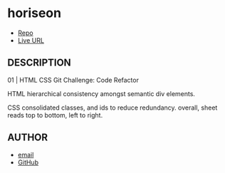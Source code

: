   # horiseon
  * [Repo](https://github.com/escowin/horiseon)
  * [Live URL](https://escowin.github.io/horiseon/)
  

  ## DESCRIPTION
  01 | HTML CSS Git Challenge: Code Refactor

  HTML  hierarchical consistency amongst semantic div elements.

  CSS   consolidated classes, and ids to reduce redundancy. overall, sheet reads top to bottom, left to right.

  ## AUTHOR
  * [email](mailto:edwin@escowinart.com)
  * [GitHub](https://github.com/escowin)